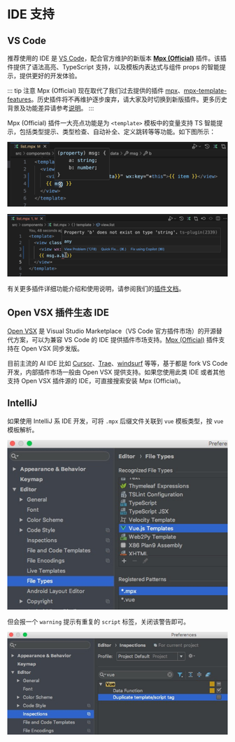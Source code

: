 # IDE 支持

## VS Code

推荐使用的 IDE 是 [VS Code](https://code.visualstudio.com)，配合官方维护的新版本 [**Mpx (Official)**](https://marketplace.visualstudio.com/items?itemName=mpxjs.mpx-official) 插件。该插件提供了语法高亮、TypeScript 支持，以及模板内表达式与组件 props 的智能提示，提供更好的开发体验。

::: tip 注意
Mpx (Official) 现在取代了我们过去提供的插件 [mpx](https://marketplace.visualstudio.com/items?itemName=pagnkelly.mpx)、[mpx-template-features](https://marketplace.visualstudio.com/items?itemName=wangshun.mpx-template-features)。历史插件将不再维护逐步废弃，请大家及时切换到新版插件。更多历史背景及功能差异请参考[说明](https://github.com/mpx-ecology/language-tools?tab=readme-ov-file#why-new-extension)。
:::

Mpx (Official) 插件一大亮点功能是为 `<template>` 模板中的变量支持 TS 智能提示，包括类型提示、类型检查、自动补全、定义跳转等等功能。如下图所示：

![模板类型提示演示1](../../assets/images/ide-mpx-official-demo-1.png)

![模板类型检查演示2](../../assets/images/ide-mpx-official-demo-2.png)

有关更多插件详细功能介绍和使用说明，请参阅我们的[插件文档](https://github.com/mpx-ecology/language-tools/wiki)。

## Open VSX 插件生态 IDE

[Open VSX](https://open-vsx.org/) 是 Visual Studio Marketplace（VS Code 官方插件市场）的开源替代方案，可以为兼容 VS Code 的 IDE 提供插件市场支持。[Mpx (Official)](https://open-vsx.org/extension/mpxjs/mpx-official) 插件支持在 Open VSX 同步发版。

目前主流的 AI IDE 比如 [Cursor](https://cursor.com/cn)、[Trae](https://www.trae.cn)、[windsurf](https://windsurf.com/) 等等，基于都是 fork VS Code 开发，内部插件市场一般由 Open VSX 提供支持。如果您使用此类 IDE 或者其他支持 Open VSX 插件源的 IDE，可直接搜索安装 Mpx (Official)。

## IntelliJ

如果使用 IntelliJ 系 IDE 开发，可将 `.mpx` 后缀文件关联到 `vue` 模板类型，按 `vue` 模板解析。

![关联文件类型](../../assets/images/start-tips2.png)

但会报一个 `warning` 提示有重复的 `script` 标签，关闭该警告即可。

![关闭警告](../../assets/images/start-tips1.png)
